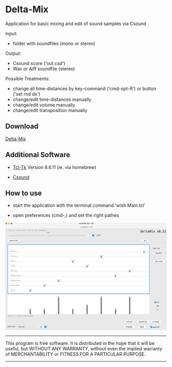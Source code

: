 # **Delta-Mix**

Application for basic mixing and edit of sound samples via Csound

Input:

- folder with soundfiles (mono or stereo)

Output:

- Csound score ('out.csd')
- Wav or Aiff soundfile (stereo)

Possible Treatments:

- change all time-distances by key-command ('cmd-opt-R') or button ('set rnd dx') 
- change/edit time-distances manually
- change/edit volume manually
- change/edit transposition manually

## Download
[Delta-Mix](https://github.com/Suppan/DeltaMix/releases/)

## Additional Software  

- [Tcl-Tk](https://www.tcl.tk) Version 8.6.11 (ie. via homebrew)

- [Csound](https://csound.com)

## How to use

- start the application with the terminal command 'wish Main.tcl'

- open preferences (cmd-,) and set the right pathes

<div align="center"><img src="/resources/icons/app.png" width="800px"</img></div>  

*************
This program is free software. It is distributed in the hope that it will be useful, but WITHOUT ANY WARRANTY, without even the implied warranty of MERCHANTABILITY or FITNESS FOR A PARTICULAR PURPOSE. 
*************
